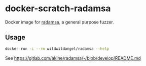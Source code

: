 # docker-scratch-radamsa

Docker image for [radamsa](https://gitlab.com/akihe/radamsa/), a general purpose fuzzer.

## Usage

```bash
docker run -i --rm wildwildangel/radamsa --help
```

See https://gitlab.com/akihe/radamsa/-/blob/develop/README.md
